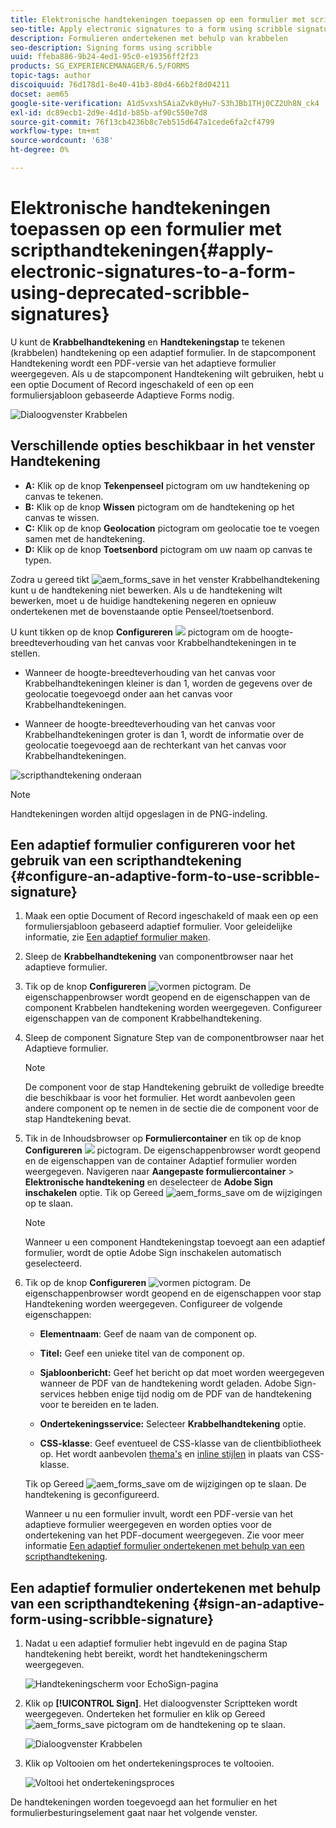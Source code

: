 ```yaml
---
title: Elektronische handtekeningen toepassen op een formulier met scripthandtekeningen
seo-title: Apply electronic signatures to a form using scribble signatures
description: Formulieren ondertekenen met behulp van krabbelen
seo-description: Signing forms using scribble
uuid: ffeba886-9b24-4ed1-95c0-e19356ff2f23
products: SG_EXPERIENCEMANAGER/6.5/FORMS
topic-tags: author
discoiquuid: 76d178d1-8e40-41b3-80d4-66b2f8d04211
docset: aem65
google-site-verification: A1dSvxshSAiaZvk0yHu7-S3hJBb1THj0CZ2Uh8N_ck4
exl-id: dc89ecb1-2d9e-4d1d-b85b-af90c550e7d8
source-git-commit: 76f13cb4236b8c7eb515d647a1cede6fa2cf4799
workflow-type: tm+mt
source-wordcount: '638'
ht-degree: 0%

---
```


# Elektronische handtekeningen toepassen op een formulier met scripthandtekeningen{#apply-electronic-signatures-to-a-form-using-deprecated-scribble-signatures}

U kunt de **Krabbelhandtekening** en **Handtekeningstap** te tekenen (krabbelen) handtekening op een adaptief formulier. In de stapcomponent Handtekening wordt een PDF-versie van het adaptieve formulier weergegeven. Als u de stapcomponent Handtekening wilt gebruiken, hebt u een optie Document of Record ingeschakeld of een op een formuliersjabloon gebaseerde Adaptieve Forms nodig.

![Dialoogvenster Krabbelen](assets/scribble-signature.png)

## Verschillende opties beschikbaar in het venster Handtekening

* **A:** Klik op de knop **Tekenpenseel** pictogram om uw handtekening op canvas te tekenen.
* **B:** Klik op de knop **Wissen** pictogram om de handtekening op het canvas te wissen.
* **C:** Klik op de knop **Geolocation** pictogram om geolocatie toe te voegen samen met de handtekening.
* **D:** Klik op de knop **Toetsenbord** pictogram om uw naam op canvas te typen.

Zodra u gereed tikt ![aem_forms_save](assets/aem_forms_save.png) in het venster Krabbelhandtekening kunt u de handtekening niet bewerken. Als u de handtekening wilt bewerken, moet u de huidige handtekening negeren en opnieuw ondertekenen met de bovenstaande optie Penseel/toetsenbord.

U kunt tikken op de knop **Configureren** ![](assets/configure.png) pictogram om de hoogte-breedteverhouding van het canvas voor Krabbelhandtekeningen in te stellen.
* Wanneer de hoogte-breedteverhouding van het canvas voor Krabbelhandtekeningen kleiner is dan 1, worden de gegevens over de geolocatie toegevoegd onder aan het canvas voor Krabbelhandtekeningen.


* Wanneer de hoogte-breedteverhouding van het canvas voor Krabbelhandtekeningen groter is dan 1, wordt de informatie over de geolocatie toegevoegd aan de rechterkant van het canvas voor Krabbelhandtekeningen.


![scripthandtekening onderaan](assets/scribble-signature-aspectratio.PNG)



>[!NOTE]
>
>Handtekeningen worden altijd opgeslagen in de PNG-indeling.

## Een adaptief formulier configureren voor het gebruik van een scripthandtekening {#configure-an-adaptive-form-to-use-scribble-signature}

1. Maak een optie Document of Record ingeschakeld of maak een op een formuliersjabloon gebaseerd adaptief formulier. Voor geleidelijke informatie, zie [Een adaptief formulier maken](creating-adaptive-form.md).
1. Sleep de **Krabbelhandtekening** van componentbrowser naar het adaptieve formulier.
1. Tik op de knop **Configureren** ![vormen](assets/configure.png) pictogram. De eigenschappenbrowser wordt geopend en de eigenschappen van de component Krabbelen handtekening worden weergegeven. Configureer eigenschappen van de component Krabbelhandtekening.
1. Sleep de component Signature Step van de componentbrowser naar het Adaptieve formulier.

   >[!NOTE]
   >
   >De component voor de stap Handtekening gebruikt de volledige breedte die beschikbaar is voor het formulier. Het wordt aanbevolen geen andere component op te nemen in de sectie die de component voor de stap Handtekening bevat.

1. Tik in de Inhoudsbrowser op **Formuliercontainer** en tik op de knop **Configureren** ![](assets/configure.png) pictogram. De eigenschappenbrowser wordt geopend en de eigenschappen van de container Adaptief formulier worden weergegeven. Navigeren naar **Aangepaste formuliercontainer** > **Elektronische handtekening** en deselecteer de **Adobe Sign inschakelen** optie. Tik op Gereed ![aem_forms_save](assets/aem_forms_save.png) om de wijzigingen op te slaan.

   >[!NOTE]
   >
   >Wanneer u een component Handtekeningstap toevoegt aan een adaptief formulier, wordt de optie Adobe Sign inschakelen automatisch geselecteerd.

1. Tik op de knop **Configureren** ![vormen](assets/configure.png) pictogram. De eigenschappenbrowser wordt geopend en de eigenschappen voor stap Handtekening worden weergegeven. Configureer de volgende eigenschappen:

   * **Elementnaam**: Geef de naam van de component op.

   * **Titel:** Geef een unieke titel van de component op.
   * **Sjabloonbericht:** Geef het bericht op dat moet worden weergegeven wanneer de PDF van de handtekening wordt geladen. Adobe Sign-services hebben enige tijd nodig om de PDF van de handtekening voor te bereiden en te laden.
   * **Ondertekeningsservice:** Selecteer **Krabbelhandtekening** optie.

   * **CSS-klasse**: Geef eventueel de CSS-klasse van de clientbibliotheek op. Het wordt aanbevolen [thema&#39;s](themes.md) en [inline stijlen](inline-style-adaptive-forms.md) in plaats van CSS-klasse.

   Tik op Gereed ![aem_forms_save](assets/aem_forms_save.png) om de wijzigingen op te slaan. De handtekening is geconfigureerd.

   Wanneer u nu een formulier invult, wordt een PDF-versie van het adaptieve formulier weergegeven en worden opties voor de ondertekening van het PDF-document weergegeven. Zie voor meer informatie [Een adaptief formulier ondertekenen met behulp van een scripthandtekening](signing-forms-using-scribble.md#sign-an-adaptive-form-using-scribble-signature).

## Een adaptief formulier ondertekenen met behulp van een scripthandtekening {#sign-an-adaptive-form-using-scribble-signature}

1. Nadat u een adaptief formulier hebt ingevuld en de pagina Stap handtekening hebt bereikt, wordt het handtekeningscherm weergegeven.

   ![Handtekeningscherm voor EchoSign-pagina](assets/esignscribblesign.jpg)

1. Klik op **[!UICONTROL Sign]**. Het dialoogvenster Scriptteken wordt weergegeven. Onderteken het formulier en klik op Gereed ![aem_forms_save](assets/aem_forms_save.png) pictogram om de handtekening op te slaan.

   ![Dialoogvenster Krabbelen](assets/scribblewidget.png)

1. Klik op Voltooien om het ondertekeningsproces te voltooien.

   ![Voltooi het ondertekeningsproces](assets/scribblecomplete.jpg)

De handtekeningen worden toegevoegd aan het formulier en het formulierbesturingselement gaat naar het volgende venster.
